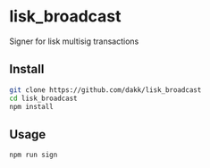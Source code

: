 # lisk_broadcast
Signer for lisk multisig transactions


## Install

```bash
git clone https://github.com/dakk/lisk_broadcast
cd lisk_broadcast
npm install
```

## Usage

```bash
npm run sign
```